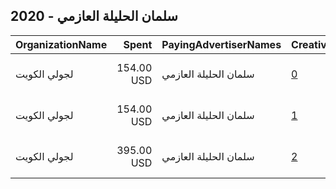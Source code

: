 ## 2020 - سلمان الحليلة العازمي 
|OrganizationName|Spent|PayingAdvertiserNames|CreativeUrls|Impressions|Genders|AgeBrackets|CountryCodes|BillingAddresses|CandidateBallotInformation|
|:---|---:|:---|:---|---:|:---|:---|:---|:---|:---|
|لجولي الكويت|154.00 USD|سلمان الحليلة العازمي|[0](https://www.snap.com/political-ads/asset/6ce392a60323dc7f8f7432760ea23d124d601f5d8e234120fc14610ba01055ca?mediaType=mp4)|64,748||20+|kuwait|"kuwait sabah alahmd,sbah alahmd,50604,KW"||
|لجولي الكويت|154.00 USD|سلمان الحليلة العازمي|[1](https://www.snap.com/political-ads/asset/65082bf629a1dfe4d132cba8f7327f1e69ddfffc2bb9b192e5344b604b03604d?mediaType=mp4)|62,710||21+|kuwait|"kuwait sabah alahmd,sbah alahmd,50604,KW"||
|لجولي الكويت|395.00 USD|سلمان الحليلة العازمي|[2](https://www.snap.com/political-ads/asset/72cde78a08f65c8ecb1ea00d35c504fd79143476916686caf1469d6c164c9f17?mediaType=mp4)|200,140||18+|kuwait|"kuwait sabah alahmd,sbah alahmd,50604,KW"||
